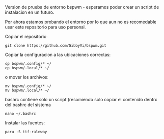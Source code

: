Version de prueba de entorno bspwm - esperamos poder crear un script de instalacion en un futuro.

Por ahora estamos probando el entorno por lo que aun no es recomedable usar este repositorio para uso personal.

Copiar el repositorio:

    git clone https://github.com/GibbyVi/bspwm.git

Copiar la configuracion a las ubicaciones correctas:

    cp bspwm/.config/* ~/
    cp bspwm/.local/* ~/

o mover los archivos:

    mv bspwm/.config/* ~/
    mv bspwm/.local/* ~/

bashrc contiene solo un script (resomiendo solo copiar el contenido dentro del bashrc del sistema

    nano ~/.bashrc

Instalar las fuentes:

    paru -S ttf-raleway

